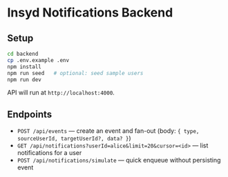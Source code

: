 # Insyd Notifications Backend

## Setup
```bash
cd backend
cp .env.example .env
npm install
npm run seed   # optional: seed sample users
npm run dev
```
API will run at `http://localhost:4000`.

## Endpoints
- `POST /api/events` — create an event and fan-out (body: `{ type, sourceUserId, targetUserId?, data? }`)
- `GET /api/notifications?userId=alice&limit=20&cursor=<id>` — list notifications for a user
- `POST /api/notifications/simulate` — quick enqueue without persisting event

